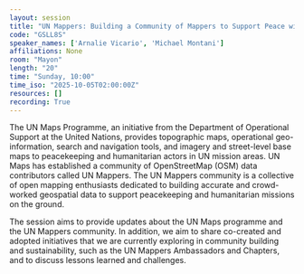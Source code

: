 ```yaml
---
layout: session
title: "UN Mappers: Building a Community of Mappers to Support Peace with OpenStreetMap"
code: "GSLL8S"
speaker_names: ['Arnalie Vicario', 'Michael Montani']
affiliations: None
room: "Mayon"
length: "20"
time: "Sunday, 10:00"
time_iso: "2025-10-05T02:00:00Z"
resources: []
recording: True
---
```


The UN Maps Programme, an initiative from the Department of Operational Support at the United Nations, provides topographic maps, operational geo-information, search and navigation tools, and imagery and street-level base maps to peacekeeping and humanitarian actors in UN mission areas. UN Maps has established a community of OpenStreetMap (OSM) data contributors called UN Mappers. The UN Mappers community is a collective of open mapping enthusiasts dedicated to building accurate and crowd-worked geospatial data to support peacekeeping and humanitarian missions on the ground.

The session aims to provide updates about the UN Maps programme and the UN Mappers community. In addition, we aim to share co-created and adopted initiatives that we are currently exploring in community building and sustainability, such as the UN Mappers Ambassadors and Chapters, and to discuss lessons learned and challenges.

